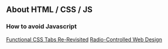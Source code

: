 ## About HTML / CSS / JS

### How to avoid Javascript
[Functional CSS Tabs Re-Revisited](https://css-tricks.com/functional-css-tabs-re-revisited/)
[Radio-Controlled Web Design](http://alistapart.com/article/radio-controlled-web-design)